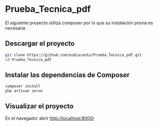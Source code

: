 # Prueba_Tecnica_pdf
El siguiente proyecto utiliza composer por lo que su instalación previa es necesaria.
## Descargar el proyecto
```bash
git clone https://github.com/nubiacantu/Prueba_Tecnica_pdf.git
cd Prueba_Tecnica_pdf
```
## Instalar las dependencias de Composer
```bash
composer install
php artisan serve
```
## Visualizar el proyecto 
En el navegador abrir [http://localhost:8000/](http://localhost:8000/)
